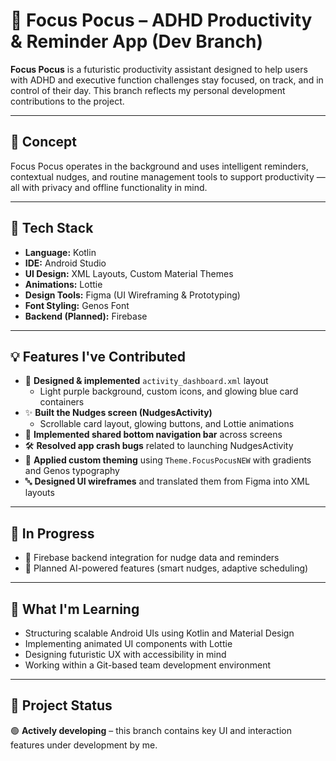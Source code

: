 # 🌟 Focus Pocus – ADHD Productivity & Reminder App (Dev Branch)

**Focus Pocus** is a futuristic productivity assistant designed to help users with ADHD and executive function challenges stay focused, on track, and in control of their day. This branch reflects my personal development contributions to the project.

---

## 🧠 Concept

Focus Pocus operates in the background and uses intelligent reminders, contextual nudges, and routine management tools to support productivity — all with privacy and offline functionality in mind.

---

## 🔧 Tech Stack

- **Language:** Kotlin
- **IDE:** Android Studio
- **UI Design:** XML Layouts, Custom Material Themes
- **Animations:** Lottie
- **Design Tools:** Figma (UI Wireframing & Prototyping)
- **Font Styling:** Genos Font
- **Backend (Planned):** Firebase

---

## 💡 Features I've Contributed

- 🎨 **Designed & implemented** `activity_dashboard.xml` layout  
   - Light purple background, custom icons, and glowing blue card containers
- ✨ **Built the Nudges screen (NudgesActivity)**  
   - Scrollable card layout, glowing buttons, and Lottie animations
- 🔁 **Implemented shared bottom navigation bar** across screens
- 🛠️ **Resolved app crash bugs** related to launching NudgesActivity
- 🧪 **Applied custom theming** using `Theme.FocusPocusNEW` with gradients and Genos typography
- 🔤 **Designed UI wireframes** and translated them from Figma into XML layouts

---

## 🚧 In Progress

- 🔄 Firebase backend integration for nudge data and reminders
- 🤖 Planned AI-powered features (smart nudges, adaptive scheduling)

---

## 🧠 What I'm Learning

- Structuring scalable Android UIs using Kotlin and Material Design
- Implementing animated UI components with Lottie
- Designing futuristic UX with accessibility in mind
- Working within a Git-based team development environment

---

## 📁 Project Status

🟢 **Actively developing** – this branch contains key UI and interaction features under development by me.
